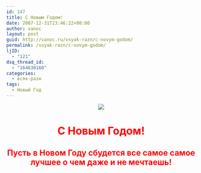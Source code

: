 ```yaml
---
id: 147
title: C Новым Годом!
date: 2007-12-31T23:46:22+00:00
author: vanoc
layout: post
guid: http://vanoc.ru/vsyak-razn/c-novym-godom/
permalink: /vsyak-razn/c-novym-godom/
ljID:
  - "121"
dsq_thread_id:
  - "164630160"
categories:
  - всяк-разн
tags:
  - Новый Год
---
```

<p style="text-align: center">
  <img src="http://farm4.static.flickr.com/3026/2291591312_7dd6f5689f_o.jpg" border="0" />
</p>

<h1 align="center">
  <font color="#ff0000"> С Новым Годом! </font>
</h1>

<h2 align="center">
  <font color="#ff0000">Пусть в Новом Году сбудется все самое самое лучшее о чем даже и не мечтаешь!</font>
</h2>